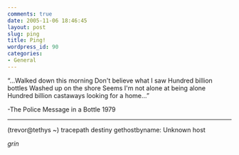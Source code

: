 ```yaml
---
comments: true
date: 2005-11-06 18:46:45
layout: post
slug: ping
title: Ping!
wordpress_id: 90
categories:
- General
---
```


“...Walked down this morning
Don't believe what I saw
Hundred billion bottles
Washed up on the shore
Seems I'm not alone at being alone
Hundred billion castaways looking for a home...”

-The Police
Message in a Bottle
1979

_______________________________________________


(trevor@tethys ~) tracepath destiny
gethostbyname: Unknown host

*grin*
